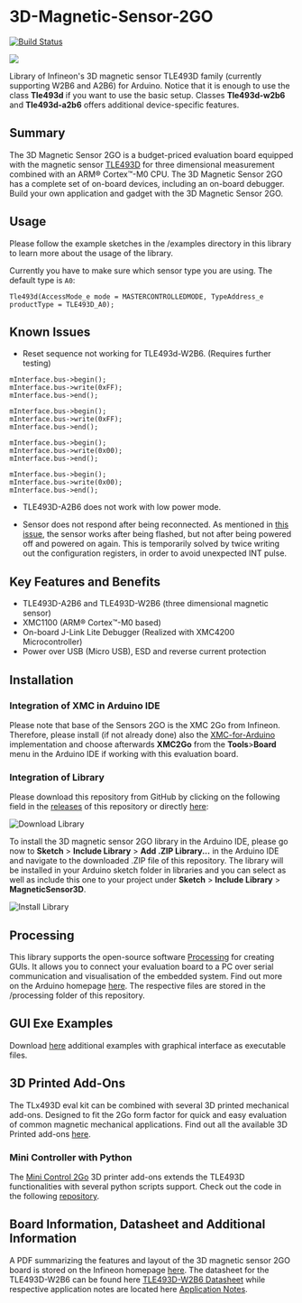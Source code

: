 # 3D-Magnetic-Sensor-2GO
[![Build Status](https://travis-ci.org/Infineon/TLE493D-3DMagnetic-Sensor.svg?branch=master)](https://travis-ci.org/Infineon/TLE493D-3DMagnetic-Sensor)

<img src="https://github.com/Infineon/Assets/blob/master/Pictures/3D%20Magnetic%20Sensor%202Go.jpg">

Library of Infineon's 3D magnetic sensor TLE493D family (currently supporting W2B6 and A2B6) for Arduino. Notice that it is enough to use the class **Tle493d** if you want to use the basic setup. Classes **Tle493d-w2b6** and **Tle493d-a2b6** offers additional device-specific features. 

## Summary
The 3D Magnetic Sensor 2GO is a budget-priced evaluation board equipped with the magnetic sensor [TLE493D](https://www.infineon.com/cms/en/product/sensor/magnetic-position-sensor/3d-magnetic-sensor/tle493d-w2b6-a0/) for three dimensional measurement combined with an ARM® Cortex™-M0 CPU. The 3D Magnetic Sensor 2GO has a complete set of on-board devices, including an on-board debugger. Build your own application and gadget with the 3D Magnetic Sensor 2GO.

## Usage
Please follow the example sketches in the /examples directory in this library to learn more about the usage of the library.

Currently you have to make sure which sensor type you are using. The default type is `A0`:
```
Tle493d(AccessMode_e mode = MASTERCONTROLLEDMODE, TypeAddress_e productType = TLE493D_A0);
```
## Known Issues
- Reset sequence not working for TLE493d-W2B6. (Requires further testing)
```
mInterface.bus->begin();
mInterface.bus->write(0xFF);
mInterface.bus->end();

mInterface.bus->begin();
mInterface.bus->write(0xFF);
mInterface.bus->end();

mInterface.bus->begin();
mInterface.bus->write(0x00);
mInterface.bus->end();

mInterface.bus->begin();
mInterface.bus->write(0x00);
mInterface.bus->end();
```

- TLE493D-A2B6 does not work with low power mode.

- Sensor does not respond after being reconnected.
  As mentioned in [this issue](https://github.com/Infineon/TLE493D-3DMagnetic-Sensor/issues/6), the sensor works after being flashed, but not after being powered off and powered on again.
  This is temporarily solved by twice writing out the configuration registers, in order to avoid unexpected INT pulse.

## Key Features and Benefits
* TLE493D-A2B6 and TLE493D-W2B6 (three dimensional magnetic sensor)
* XMC1100 (ARM® Cortex™-M0 based)
* On-board J-Link Lite Debugger (Realized with XMC4200 Microcontroller)
* Power over USB (Micro USB), ESD and reverse current protection

## Installation
### Integration of XMC in Arduino IDE
Please note that base of the Sensors 2GO is the XMC 2Go from Infineon. Therefore, please install (if not already done) also the [XMC-for-Arduino](https://github.com/Infineon/XMC-for-Arduino) implementation and choose afterwards **XMC2Go** from the **Tools**>**Board** menu in the Arduino IDE if working with this evaluation board.

### Integration of Library
Please download this repository from GitHub by clicking on the following field in the [releases](https://github.com/Infineon/TLE493D-W2B6-3DMagnetic-Sensor/releases) of this repository or directly [here](https://github.com/Infineon/TLE493D-W2B6-3DMagnetic-Sensor/releases/download/V1.0.1/TLE493D-W2B6-3DMagnetic-Sensor.zip):

![Download Library](https://raw.githubusercontent.com/infineon/assets/master/Pictures/DL_TLE493D_W2B6_Rel.PNG)

To install the 3D magnetic sensor 2GO library in the Arduino IDE, please go now to **Sketch** > **Include Library** > **Add .ZIP Library...** in the Arduino IDE and navigate to the downloaded .ZIP file of this repository. The library will be installed in your Arduino sketch folder in libraries and you can select as well as include this one to your project under **Sketch** > **Include Library** > **MagneticSensor3D**.

![Install Library](https://raw.githubusercontent.com/infineon/assets/master/Pictures/Library_Install_ZIP.png)

## Processing
This library supports the open-source software [Processing](https://processing.org/) for creating GUIs. It allows you to connect your evaluation board to a PC over serial communication and visualisation of the embedded system. Find out more on the Arduino homepage [here](http://playground.arduino.cc/Interfacing/Processing). The respective files are stored in the /processing folder of this repository.

## GUI Exe Examples

Download [here](https://github.com/Infineon/TLE493D-3DMagnetic-Sensor/releases/download/untagged-8291dcde7f3b02fb819d/GUI_exe_examples_V1.0.zip) additional examples with graphical interface as executable files. 

## 3D Printed Add-Ons

The TLx493D eval kit can be combined with several 3D printed mechanical add-ons. Designed to fit the 2Go form factor for quick and easy evaluation of common magnetic mechanical applications. Find out all the available 3D Printed add-ons [here](https://www.infineon.com/cms/en/product/sensor/magnetic-sensors/magnetic-position-sensors/3d-magnetics/#!boards).

### Mini Controller with Python

The [Mini Control 2Go](https://www.infineon.com/cms/en/product/evaluation-boards/mini_control2go/) 3D printer add-ons extends the TLE493D functionalities with several python scripts support. Check out the code in the following [repository](https://github.com/Infineon/magnetic-3d-mini-controller).

## Board Information, Datasheet and Additional Information
A PDF summarizing the features and layout of the 3D magnetic sensor 2GO board is stored on the Infineon homepage [here](https://www.infineon.com/dgdl/Infineon-3D%20Magnetic%20Sensor-PB-v03_00-EN.pdf?fileId=5546d46261d5e6820161e7571b2b3dd0).
The datasheet for the TLE493D-W2B6 can be found here [TLE493D-W2B6 Datasheet](https://www.infineon.com/dgdl/Infineon-Infineon-TLE493D-W2B6%20A0-A3%203D%20Magnetic%20Sensor-DS-v01_00-EN.pdf?fileId=5546d46261764359016189ec158943a4) while respective application notes are located here [Application Notes](https://www.infineon.com/cms/en/product/sensor/magnetic-position-sensor/3d-magnetic-sensor/tle493d-w2b6-a0/#!documents).
